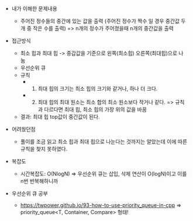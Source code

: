 - 내가 이해한 문제내용
	- 주어진 정수들의 중간에 있는 값을 출력 (주어진 정수가 짝수 일 경우 중간값 두개 중 작은 수를 출력) => n개의 정수가 주어졌을때 n개의 중간값을 출력


- 접근방식	
	- 최소 힙과 최대 힙  -> 중갑값을 기준으로 왼쪽(최소힙) 오른쪽(최대힙)으로 나눔 
	- 우선순위 큐
	- 규칙
		- 1. 최대 힙의 크기는 최소 힙의 크기와 같거나, 하나 더 크다.
		- 2. 최대 힙의 최대 원소는 최소 합의 최소 원소보다 작거나 같다. => 규칙과 다르다면 최대 힙, 최소 힙의 가장 위의 값을 바꿈
	- 결과: 최대 힙 top값이 중간값이 된다.


- 어려웠던점
	- 풀이를 조금 읽고 최소 힙과 최대 힙으로 나눈다는 것까지는 알았는데 이에 따른 규칙을 찾지 못하였다.
	

- 복잡도
	- 시간복잡도: O(NlogN) => 우선순위 큐는 삽입, 삭제 연산이 O(logN)이고 이를 n번 반복해하니까 
	

- 우선순위 큐 공부
	- https://twpower.github.io/93-how-to-use-priority_queue-in-cpp
	=> priority_queue<T, Container, Compare>  형태!